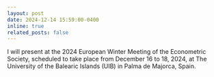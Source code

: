 ```yaml
---
layout: post
date: 2024-12-14 15:59:00-0400
inline: true
related_posts: false
---
```


 
I will present at the 2024 European Winter Meeting of the Econometric Society, scheduled to take place from December 16 to 18, 2024, at The University of the Balearic Islands (UIB) in Palma de Majorca, Spain.

